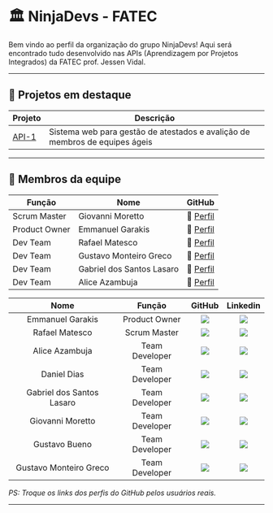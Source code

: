 # 🏛️ NinjaDevs - FATEC

Bem vindo ao perfil da organização do grupo NinjaDevs! Aqui será encontrado tudo desenvolvido nas APIs (Aprendizagem por Projetos Integrados) da FATEC prof. Jessen Vidal. 

---

## 📂 Projetos em destaque

| Projeto | Descrição |
|--------|-----------|
| [API-1](https://github.com/NinjaDevs-API/NinjaDevs) | Sistema web para gestão de atestados e avalição de membros de equipes ágeis |

---

## 👥 Membros da equipe

| Função         | Nome                          | GitHub                                            |
|----------------|-------------------------------|---------------------------------------------------|
| Scrum Master   | Giovanni Moretto              | 🔗 [Perfil](https://github.com/SEU_USUARIO_AQUI)  |
| Product Owner  | Emmanuel Garakis                 | 🔗 [Perfil](https://github.com/Darkghostly)       |
| Dev Team       | Rafael Matesco                | 🔗 [Perfil](https://github.com/RafaMatesco)       |
| Dev Team       | Gustavo Monteiro Greco        | 🔗 [Perfil](https://github.com/GustavoMGreco)     |
| Dev Team       | Gabriel dos Santos Lasaro     | 🔗 [Perfil](https://github.com/SEU_USUARIO_AQUI)  |
| Dev Team       | Alice Azambuja                | 🔗 [Perfil](https://github.com/AlicePenrose)      |

|       Nome       |     Função     |                                                                            GitHub                                                                             |                                                                                               Linkedin                                                                                               |
| :--------------: | :------------: | :-----------------------------------------------------------------------------------------------------------------------------------------------------------: | :--------------------------------------------------------------------------------------------------------------------------------------------------------------------------------------------------: |
|  Emmanuel Garakis   | Product Owner  |    <a href='https://github.com/Garakis'><img src="https://img.shields.io/badge/github-%23121011.svg?style=for-the-badge&logo=github&logoColor=white"></a>     |          <a href='https://www.linkedin.com/in/emmanuel-basile-garakis-filho-024572266/'><img src='https://img.shields.io/badge/linkedin-%230077B5.svg?style=for-the-badge&logo=linkedin&logoColor=white'></a>           |
|   Rafael Matesco   |  Scrum Master  |  <a href='https://github.com/RafaMatesco'><img src="https://img.shields.io/badge/github-%23121011.svg?style=for-the-badge&logo=github&logoColor=white"></a>  |     <a href='https://www.linkedin.com/in/rafael-giordano-matesco/'><img src='https://img.shields.io/badge/linkedin-%230077B5.svg?style=for-the-badge&logo=linkedin&logoColor=white'></a>      |
|   Alice Azambuja    | Team Developer | <a href='https://github.com/AlicePenrose'><img src="https://img.shields.io/badge/github-%23121011.svg?style=for-the-badge&logo=github&logoColor=white"></a> |      <a href='https://www.linkedin.com/in/#'><img src='https://img.shields.io/badge/linkedin-%230077B5.svg?style=for-the-badge&logo=linkedin&logoColor=white'></a>      
|   Daniel Dias    | Team Developer | <a href='https://github.com/DanielDPereira'><img src="https://img.shields.io/badge/github-%23121011.svg?style=for-the-badge&logo=github&logoColor=white"></a> |      <a href='https://www.linkedin.com/in/daniel-dias-pereira-40219425b/'><img src='https://img.shields.io/badge/linkedin-%230077B5.svg?style=for-the-badge&logo=linkedin&logoColor=white'></a>      |
|   Gabriel dos Santos Lasaro    | Team Developer | <a href='https://github.com/Sashxjssx'><img src="https://img.shields.io/badge/github-%23121011.svg?style=for-the-badge&logo=github&logoColor=white"></a> |      <a href='https://www.linkedin.com/in/gabriel-lasaro-527827352/'><img src='https://img.shields.io/badge/linkedin-%230077B5.svg?style=for-the-badge&logo=linkedin&logoColor=white'></a>      |
|    Giovanni Moretto    | Team Developer |   <a href='https://github.com/Darkghostly'><img src="https://img.shields.io/badge/github-%23121011.svg?style=for-the-badge&logo=github&logoColor=white"></a>   |       <a href='https://www.linkedin.com/in/gustavo-bueno-da-silva-797292324/'><img src='https://img.shields.io/badge/linkedin-%230077B5.svg?style=for-the-badge&logo=linkedin&logoColor=white'></a>        |
|    Gustavo Bueno    | Team Developer |   <a href='https://github.com/Darkghostly'><img src="https://img.shields.io/badge/github-%23121011.svg?style=for-the-badge&logo=github&logoColor=white"></a>   |       <a href='https://www.linkedin.com/in/gustavo-bueno-da-silva-797292324/'><img src='https://img.shields.io/badge/linkedin-%230077B5.svg?style=for-the-badge&logo=linkedin&logoColor=white'></a>        |
|    Gustavo Monteiro Greco    | Team Developer |   <a href='https://github.com/GustavoMGreco'><img src="https://img.shields.io/badge/github-%23121011.svg?style=for-the-badge&logo=github&logoColor=white"></a>   |       <a href='https://www.linkedin.com/in/gustavomgreco/'><img src='https://img.shields.io/badge/linkedin-%230077B5.svg?style=for-the-badge&logo=linkedin&logoColor=white'></a>        |


*PS: Troque os links dos perfis do GitHub pelos usuários reais.*

---


